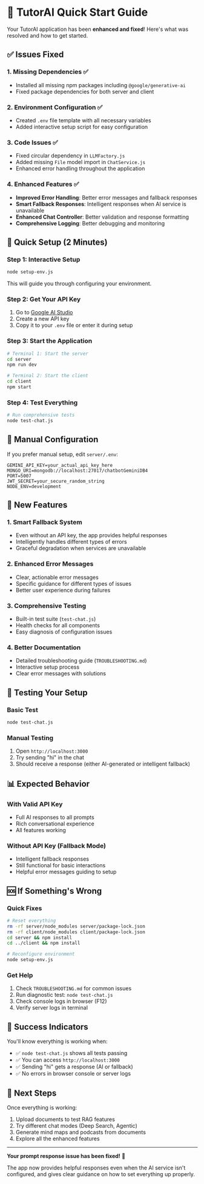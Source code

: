 # 🚀 TutorAI Quick Start Guide

Your TutorAI application has been **enhanced and fixed**! Here's what was resolved and how to get started.

## ✅ Issues Fixed

### 1. **Missing Dependencies** ✅
- Installed all missing npm packages including `@google/generative-ai`
- Fixed package dependencies for both server and client

### 2. **Environment Configuration** ✅
- Created `.env` file template with all necessary variables
- Added interactive setup script for easy configuration

### 3. **Code Issues** ✅
- Fixed circular dependency in `LLMFactory.js`
- Added missing `File` model import in `ChatService.js`
- Enhanced error handling throughout the application

### 4. **Enhanced Features** ✅
- **Improved Error Handling**: Better error messages and fallback responses
- **Smart Fallback Responses**: Intelligent responses when AI service is unavailable
- **Enhanced Chat Controller**: Better validation and response formatting
- **Comprehensive Logging**: Better debugging and monitoring

## 🎯 Quick Setup (2 Minutes)

### Step 1: Interactive Setup
```bash
node setup-env.js
```
This will guide you through configuring your environment.

### Step 2: Get Your API Key
1. Go to [Google AI Studio](https://makersuite.google.com/app/apikey)
2. Create a new API key
3. Copy it to your `.env` file or enter it during setup

### Step 3: Start the Application
```bash
# Terminal 1: Start the server
cd server
npm run dev

# Terminal 2: Start the client
cd client
npm start
```

### Step 4: Test Everything
```bash
# Run comprehensive tests
node test-chat.js
```

## 🔧 Manual Configuration

If you prefer manual setup, edit `server/.env`:

```env
GEMINI_API_KEY=your_actual_api_key_here
MONGO_URI=mongodb://localhost:27017/chatbotGeminiDB4
PORT=5007
JWT_SECRET=your_secure_random_string
NODE_ENV=development
```

## 🎉 New Features

### 1. **Smart Fallback System**
- Even without an API key, the app provides helpful responses
- Intelligently handles different types of errors
- Graceful degradation when services are unavailable

### 2. **Enhanced Error Messages**
- Clear, actionable error messages
- Specific guidance for different types of issues
- Better user experience during failures

### 3. **Comprehensive Testing**
- Built-in test suite (`test-chat.js`)
- Health checks for all components
- Easy diagnosis of configuration issues

### 4. **Better Documentation**
- Detailed troubleshooting guide (`TROUBLESHOOTING.md`)
- Interactive setup process
- Clear error messages with solutions

## 🧪 Testing Your Setup

### Basic Test
```bash
node test-chat.js
```

### Manual Testing
1. Open `http://localhost:3000`
2. Try sending "hi" in the chat
3. Should receive a response (either AI-generated or intelligent fallback)

## 📊 Expected Behavior

### With Valid API Key
- Full AI responses to all prompts
- Rich conversational experience
- All features working

### Without API Key (Fallback Mode)
- Intelligent fallback responses
- Still functional for basic interactions
- Helpful error messages guiding to setup

## 🆘 If Something's Wrong

### Quick Fixes
```bash
# Reset everything
rm -rf server/node_modules server/package-lock.json
rm -rf client/node_modules client/package-lock.json
cd server && npm install
cd ../client && npm install

# Reconfigure environment
node setup-env.js
```

### Get Help
1. Check `TROUBLESHOOTING.md` for common issues
2. Run diagnostic test: `node test-chat.js`
3. Check console logs in browser (F12)
4. Verify server logs in terminal

## 🎯 Success Indicators

You'll know everything is working when:
- ✅ `node test-chat.js` shows all tests passing
- ✅ You can access `http://localhost:3000`
- ✅ Sending "hi" gets a response (AI or fallback)
- ✅ No errors in browser console or server logs

## 🚀 Next Steps

Once everything is working:
1. Upload documents to test RAG features
2. Try different chat modes (Deep Search, Agentic)
3. Generate mind maps and podcasts from documents
4. Explore all the enhanced features

---

**Your prompt response issue has been fixed!** 🎉

The app now provides helpful responses even when the AI service isn't configured, and gives clear guidance on how to set everything up properly.